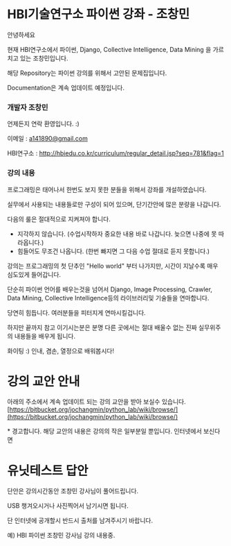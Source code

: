 # HBI기술연구소 파이썬 강좌 - 조창민 #

안녕하세요

현재 HBI연구소에서 파이썬, Django, Collective Intelligence, Data Mining 을 가르치고 있는 조창민입니다.

해당 Repository는 파이썬 강의를 위해서 고안된 문제집입니다.

Documentation은 계속 업데이트 예정입니다.


### 개발자 조창민 ###

언제든지 연락 환영입니다. :)

이메일 : [a141890@gmail.com](a141890@gmail.com)

HBI연구소 : http://hbiedu.co.kr/curriculum/regular_detail.jsp?seq=781&flag=1


### 강의 내용 ###

프로그래밍은 태어나서 한번도 보지 못한 분들을 위해서 강좌를 개설하였습니다.

실무에서 사용되는 내용들로만 구성이 되어 있으며, 단기간안에 많은 분량을 나갑니다.

다음의 룰은 절대적으로 지켜져야 합니다.

* 지각하지 않습니다. (수업시작하자 중요한 내용 바로 나갑니다. 늦으면 나중에 못 따라옵니다.)
* 힘들어도 무조건 나옵니다. (한번 빠지면 그 다음 수업 절대로 듣지 못합니다.)

강의는 프로그래밍의 첫 단추인 "Hello world" 부터 나가지만, 시간이 지날수록 매우 심도있게 들어갑니다.

단순히 파이썬 언어를 배우는것을 넘어서 Django, Image Processing, Crawler, Data Mining, Collective Intelligence등의 라이브러리및 기술들을 연마합니다.

당연히 힘듭니다. 여러분들을 피터지게 연마시킬겁니다. 

하지만 끝까지 참고 이기시는분은 분명 다른 곳에서는 절대 배울수 없는 진짜 실무위주의 내용들을 배우게 됩니다.

화이팅 :) 인내, 겸손, 열정으로 배워봅시다!


# 강의 교안 안내 #

아래의 주소에서 계속 업데이트 되는 강의 교안을 받아 보실수 있습니다.
[https://bitbucket.org/jochangmin/python_lab/wiki/browse/](https://bitbucket.org/jochangmin/python_lab/wiki/browse/)

\* 경고합니다. 해당 교안의 내용은 강의의 작은 일부분일 뿐입니다. 인터넷에서 보신다면 


# 유닛테스트 답안 #

단안은 강의시간동안 조창민 강사님이 풀어드립니다.

USB 챙겨오시거나 사진찍어서 남기시면 됩니다. 

단 인터넷에 공개할시 반드시 출처를 남겨주시기 바랍니다. 

예) HBI 파이썬 조창민 강사님 강의 내용중.